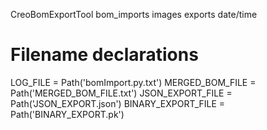  CreoBomExportTool
    bom_imports
    images
    exports
        date/time





# Filename declarations
LOG_FILE = Path('bomImport.py.txt')
MERGED_BOM_FILE = Path('MERGED_BOM_FILE.txt')
JSON_EXPORT_FILE = Path('JSON_EXPORT.json')
BINARY_EXPORT_FILE = Path('BINARY_EXPORT.pk')



